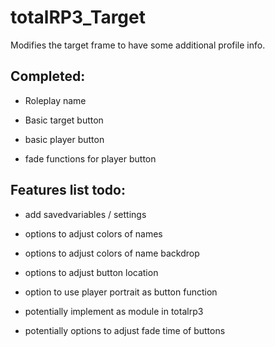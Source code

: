 # totalRP3_Target
Modifies the target frame to have some additional profile info.

## Completed:

- Roleplay name

- Basic target button

- basic player button

- fade functions for player button



## Features list todo:

- add savedvariables / settings

- options to adjust colors of names

- options to adjust colors of name backdrop

- options to adjust button location

- option to use player portrait as button function

- potentially implement as module in totalrp3 

- potentially options to adjust fade time of buttons
